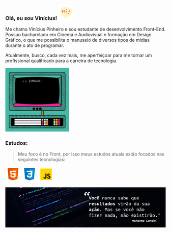 ### Olá, eu sou Vinícius! <img src="img/hi.webp" width="50">

Me chamo Vinícius Pinheiro e sou estudante de desenvolvimento Front-End. Possuo bacharelado em Cinema e Audiovisual e formação em Design Gráfico, o que me possibilita o manuseio de diversos tipos de mídias durante o ato de programar. 

Atualmente, busco, cada vez mais, me aperfeiçoar para me tornar um profissional qualificado para a carreira de tecnologia.

<img src="img/YOczfjtC0H0IMBKhRf.webp" Width="200px">

### Estudos:
>Meu foco é no Front, por isso meus estudos atuais estão focados nas seguintes tecnologias: 

<img src="img/HTML5.png"> <img src="img/CSS3.png"> <img src="img/JS.png"> 

<img src="img/painel_motivacional.jpg"> 

<!--
**Vi-Pinheiro/vi-pinheiro** is a ✨ _special_ ✨ repository because its `README.md` (this file) appears on your GitHub profile.

Here are some ideas to get you started:

- 🔭 I’m currently working on ...
- 🌱 I’m currently learning ...
- 👯 I’m looking to collaborate on ...
- 🤔 I’m looking for help with ...
- 💬 Ask me about ...
- 📫 How to reach me: ...
- 😄 Pronouns: ...
- ⚡ Fun fact: ...
-->
